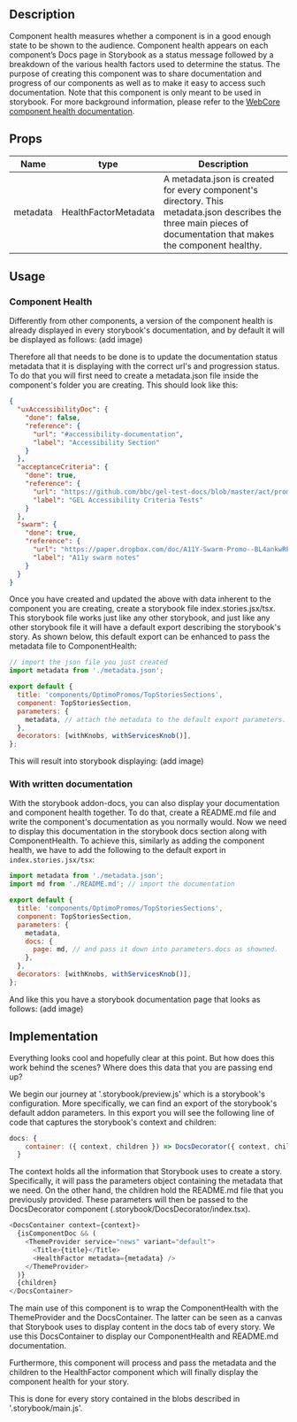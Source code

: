 ## Description

Component health measures whether a component is in a good enough state to be shown to the audience. Component health appears on each component’s Docs page in Storybook as a status message followed by a breakdown of the various health factors used to determine the status. The purpose of creating this component was to share documentation and progress of our components as well as to make it easy to access such documentation. Note that this component is only meant to be used in storybook. For more background information, please refer to the [WebCore component health documentation](https://paper.dropbox.com/doc/What-is-component-health--BuCB6QLGB9RwuFHNMI_eq7esAg-2qI1jQCZhKoaGVX4TVlCf).

## Props

| Name     | type                 | Description                                                                                                                                                       |
| -------- | -------------------- | ----------------------------------------------------------------------------------------------------------------------------------------------------------------- |
| metadata | HealthFactorMetadata | A metadata.json is created for every component's directory. This metadata.json describes the three main pieces of documentation that makes the component healthy. |

## Usage

### Component Health

Differently from other components, a version of the component health is already displayed in every storybook's documentation, and by default it will be displayed as follows:
(add image)

Therefore all that needs to be done is to update the documentation status metadata that it is displaying with the correct url's and progression status. To do that you will first need to create a metadata.json file inside the component's folder you are creating. This should look like this:

```json
{
  "uxAccessibilityDoc": {
    "done": false,
    "reference": {
      "url": "#accessibility-documentation",
      "label": "Accessibility Section"
    }
  },
  "acceptanceCriteria": {
    "done": true,
    "reference": {
      "url": "https://github.com/bbc/gel-test-docs/blob/master/act/promos.md",
      "label": "GEL Accessibility Criteria Tests"
    }
  },
  "swarm": {
    "done": true,
    "reference": {
      "url": "https://paper.dropbox.com/doc/A11Y-Swarm-Promo--BL4ankwRPUBmg1CeqpcvamZ8Ag-Qi9uuHQyLm18NMCnUAtcO",
      "label": "A11y swarm notes"
    }
  }
}
```

Once you have created and updated the above with data inherent to the component you are creating, create a storybook file index.stories.jsx/tsx. This storybook file works just like any other storybook, and just like any other storybook file it will have a default export describing the storybook's story. As shown below, this default export can be enhanced to pass the metadata file to ComponentHealth:

```javascript
// import the json file you just created
import metadata from './metadata.json';

export default {
  title: 'components/OptimoPromos/TopStoriesSections',
  component: TopStoriesSection,
  parameters: {
    metadata, // attach the metadata to the default export parameters.
  },
  decorators: [withKnobs, withServicesKnob()],
};
```

This will result into storybook displaying: (add image)

### With written documentation

With the storybook addon-docs, you can also display your documentation and component health together. To do that, create a README.md file and write the component's documentation as you normally would. Now we need to display this documentation in the storybook docs section along with ComponentHealth. To achieve this, similarly as adding the component health, we have to add the following to the default export in `index.stories.jsx/tsx`:

```javascript
import metadata from './metadata.json';
import md from './README.md'; // import the documentation

export default {
  title: 'components/OptimoPromos/TopStoriesSections',
  component: TopStoriesSection,
  parameters: {
    metadata,
    docs: {
      page: md, // and pass it down into parameters.docs as showned.
    },
  },
  decorators: [withKnobs, withServicesKnob()],
};
```

And like this you have a storybook documentation page that looks as follows:
(add image)

## Implementation

Everything looks cool and hopefully clear at this point. But how does this work behind the scenes? Where does this data that you are passing end up?

We begin our journey at '.storybook/preview.js' which is a storybook's configuration. More specifically, we can find an export of the storybook's default addon parameters. In this export you will see the following line of code that captures the storybook's context and children:

```javascript
docs: {
    container: ({ context, children }) => DocsDecorator({ context, children }),
  }
```

The context holds all the information that Storybook uses to create a story. Specifically, it will pass the parameters object containing the metadata that we need. On the other hand, the children hold the README.md file that you previously provided. These parameters will then be passed to the DocsDecorator component (.storybook/DocsDecorator/index.tsx).

```javascript
<DocsContainer context={context}>
  {isComponentDoc && (
    <ThemeProvider service="news" variant="default">
      <Title>{title}</Title>
      <HealthFactor metadata={metadata} />
    </ThemeProvider>
  )}
  {children}
</DocsContainer>
```

The main use of this component is to wrap the ComponentHealth with the ThemeProvider and the DocsContainer. The latter can be seen as a canvas that Storybook uses to display content in the docs tab of every story. We use this DocsContainer to display our ComponentHealth and README.md documentation.

Furthermore, this component will process and pass the metadata and the children to the HealthFactor component which will finally display the component health for your story.

This is done for every story contained in the blobs described in '.storybook/main.js'.
